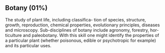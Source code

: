 ## Botany (01%)
The study of plant life, including classifica- tion of species, structure, growth, reproduction, chemical properties, evolutionary principles, diseases and microscopy. Sub-disciplines of botany include agronomy, forestry, hor- ticulture and paleobotany. With this skill one might identify the properties of a particular plant (whether poisonous, edible or psychotropic for example) and its particular uses.